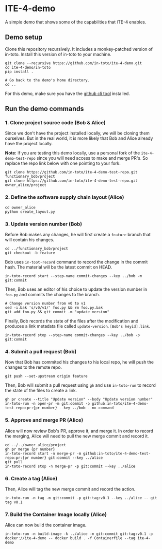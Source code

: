 # ITE-4-demo

A simple demo that shows some of the capabilities that ITE-4 enables.


## Demo setup

Clone this repository recursively. It includes a monkey-patched version of
in-toto. Install this version of in-toto to your machine.

```shell
git clone --recursive https://github.com/in-toto/ite-4-demo.git
cd ite-4-demo/in-toto
pip install .

# Go back to the demo's home directory.
cd ..
```

For this demo, make sure you have the [github cli tool](https://cli.github.com/)
installed.


## Run the demo commands

### 1. Clone project source code (Bob & Alice)

Since we don't have the project installed locally, we will be cloning them 
ourselves. But in the real world, it is more likely that Bob and Alice already
have the project locally.

**Note:** If you are testing this demo locally, use a personal fork of the
`ite-4-demo-test-repo` since you will need access to make and merge PR's. So
replace the repo link below with one pointing to your fork.

```shell
git clone https://github.com/in-toto/ite-4-demo-test-repo.git functionary_bob/project
git clone https://github.com/in-toto/ite-4-demo-test-repo.git owner_alice/project
```

### 2. Define the software supply chain layout (Alice)

```shell
cd owner_alice
python create_layout.py
```

### 3. Update version number (Bob)

Before Bob makes any changes, he will first create a `feature` branch that will
contain his changes.

```shell
cd ../functionary_bob/project
git checkout -b feature
```

Bob uses `in-toot-record` command to record the change in the commit hash. The
material will be the latest commit on HEAD.

```shell
in-toto-record start --step-name commit-changes --key ../bob -m git:commit
```

Then, Bob uses an editor of his choice to update the version number in `foo.py`
and commits the changes to the branch.

```shell
# Change version number from v0 to v1
sed -i.bak 's/v0/v1/' foo.py && rm foo.py.bak
git add foo.py && git commit -m "update version"
```

Finally, Bob records the state of the files after the modification and produces
a link metadata file called `update-version.[Bob's keyid].link`.

```
in-toto-record stop --step-name commit-changes --key ../bob -p git:commit
```

### 4. Submit a pull request (Bob)

Now that Bob has commited his changes to his local repo, he will push the
changes to the remote repo.

```shell
git push --set-upstream origin feature
```

Then, Bob will submit a pull request using `gh` and use `in-toto-run` to
record the state of the files to create a link.

```shell
gh pr create --title "Update version" --body "Update version number"
in-toto-run -n open-pr -m git:commit -p github:in-toto/ite-4-demo-test-repo:pr:{pr number} --key ../bob --no-command
```

### 5. Approve and merge PR (Alice)

Alice will now review Bob's PR, approve it, and merge it. In order to record the
merging, Alice will need to pull the new merge commit and record it.

```shell
cd ../../owner_alice/project
gh pr merge {pr number}
in-toto-record start -n merge-pr -m github:in-toto/ite-4-demo-test-repo:pr:{pr number} git:commit --key ../alice
git pull
in-toto-record stop -n merge-pr -p git:commit --key ../alice
```

### 6. Create a tag (Alice)

Then, Alice will tag the new merge commit and record the action.

```shell
in-toto-run -n tag -m git:commit -p git:tag:v0.1 --key ../alice -- git tag v0.1
```

### 7. Build the Container Image locally (Alice)

Alice can now build the container image.

```shell
in-toto-run -n build-image -k ../alice -m git:commit git:tag:v0.1 -p docker://ite-4-demo -- docker build . -f Containerfile --tag ite-4-demo
```
